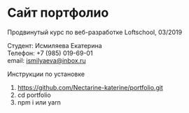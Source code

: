 # Сайт портфолио #

Продвинутый курс по веб-разработке Loftschool, 03/2019

Студент: Исмиляева Екатерина  
Телефон: +7 (985) 019-69-01  
email: ismilyaeva@inbox.ru

Инструкции по установке
1. https://github.com/Nectarine-katerine/portfolio.git
2. cd portfolio
3. npm i или yarn